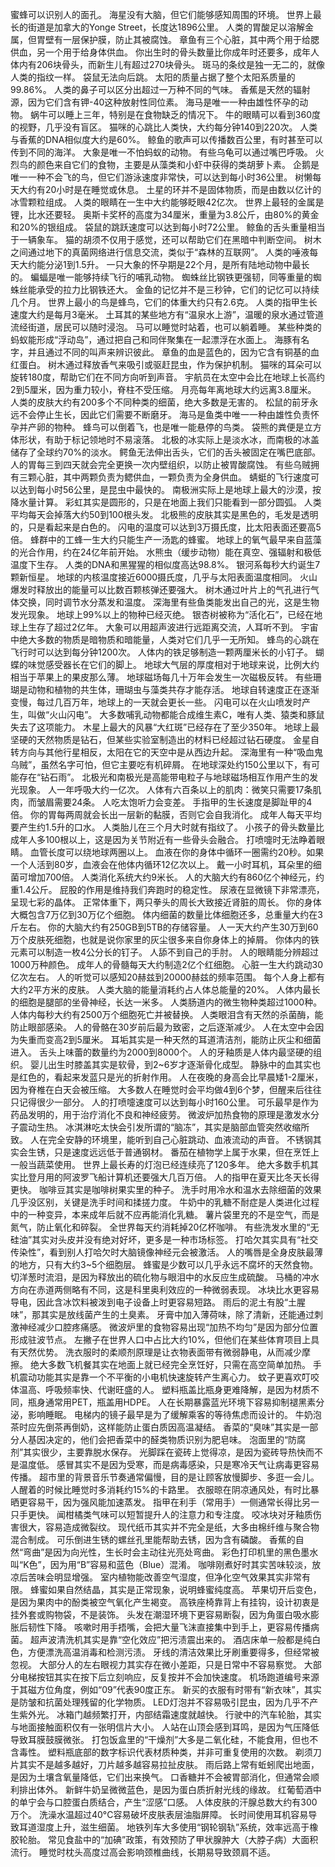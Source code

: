 蜜蜂可以识别人的面孔。
海星没有大脑，但它们能够感知周围的环境。
世界上最长的街道是加拿大的Yonge Street，长度达1896公里。
人类的胃酸足以溶解金属，但胃壁有一层保护膜，防止其被腐蚀。
章鱼有三个心脏，其中两个用于给腮供血，另一个用于给身体供血。
你出生时的骨头数量比你成年时还要多，成年人体内有206块骨头，而新生儿有超过270块骨头。
斑马的条纹是独一无二的，就像人类的指纹一样。
袋鼠无法向后跳。
太阳的质量占据了整个太阳系质量的99.86%。
人类的鼻子可以区分出超过一万种不同的气味。
香蕉是天然的辐射源，因为它们含有钾-40这种放射性同位素。
海马是唯一一种由雄性怀孕的动物。
蜗牛可以睡上三年，特别是在食物缺乏的情况下。
牛的眼睛可以看到360度的视野，几乎没有盲区。
猫咪的心跳比人类快，大约每分钟140到220次。
人类与香蕉的DNA相似度大约是60%。
鲸鱼的歌声可以传播数百公里，有时甚至可以传到不同的海洋。
大象是唯一不怕蚂蚁的动物。
有些乌龟可以通过嘴巴呼吸。
火烈鸟的颜色来自它们的食物，主要是从藻类和小虾中获得的类胡萝卜素。
企鹅是唯一一种不会飞的鸟，但它们游泳速度非常快，可以达到每小时36公里。
树懒每天大约有20小时是在睡觉或休息。
土星的环并不是固体物质，而是由数以亿计的冰雪颗粒组成。
人类的眼睛在一生中大约能够眨眼42亿次。
世界上最轻的金属是锂，比水还要轻。
奥斯卡奖杯的高度为34厘米，重量为3.8公斤，由80%的黄金和20%的银组成。
袋鼠的跳跃速度可以达到每小时72公里。
鲸鱼的舌头重量相当于一辆象车。
猫的胡须不仅用于感觉，还可以帮助它们在黑暗中判断空间。
树木之间通过地下的真菌网络进行信息交流，类似于“森林的互联网”。
人类的唾液每天大约能分泌1到1.5升。
一只大象的怀孕期是22个月，是所有陆地动物中最长的。
蝙蝠是唯一能够持续飞行的哺乳动物。
蜘蛛丝比钢铁更强韧，同等重量的蜘蛛丝能承受的拉力比钢铁还大。
金鱼的记忆并不是三秒钟，它们的记忆可以持续几个月。
世界上最小的鸟是蜂鸟，它们的体重大约只有2.6克。
人类的指甲生长速度大约是每月3毫米。
土耳其的某些地方有“温泉水上游”，温暖的泉水通过管道流经街道，居民可以随时浸泡。
马可以睡觉时站着，也可以躺着睡。
某些种类的蚂蚁能形成“浮动岛”，通过把自己和同伴聚集在一起漂浮在水面上。
海豚有名字，并且通过不同的叫声来辨识彼此。
章鱼的血是蓝色的，因为它含有铜基的血红蛋白。
树木通过释放香气来吸引或驱赶昆虫，作为保护机制。
猫咪的耳朵可以旋转180度，帮助它们在不同方向听到声音。
宇航员在太空中会比在地球上长高约2到5厘米，因为重力较小，脊柱不受压缩。
月亮每年离地球大约远离3.8厘米。
人类的皮肤大约有200多个不同种类的细菌，绝大多数是无害的。
松鼠的前牙永远不会停止生长，因此它们需要不断磨牙。
海马是鱼类中唯一一种由雄性负责怀孕并产卵的物种。
蜂鸟可以倒着飞，也是唯一能悬停的鸟类。
袋熊的粪便是立方体形状，有助于标记领地时不易滚落。
北极的冰实际上是淡水冰，而南极的冰盖储存了全球约70%的淡水。
鳄鱼无法伸出舌头，它们的舌头被固定在嘴巴底部。
人的胃每三到四天就会完全更换一次内壁组织，以防止被胃酸腐蚀。
有些乌贼拥有三颗心脏，其中两颗负责为鳃供血，一颗负责为全身供血。
蜻蜓的飞行速度可以达到每小时56公里，是昆虫中最快的。
南极洲实际上是地球上最大的沙漠，按降水量计算。
彩虹其实是圆形的，只是在地面上我们只能看到一部分圆弧。
人类平均每天会掉落大约50到100根头发。
北极熊的皮肤其实是黑色的，毛发是透明的，只是看起来是白色的。
闪电的温度可以达到3万摄氏度，比太阳表面还要高5倍。
蜂群中的工蜂一生大约只能生产一汤匙的蜂蜜。
地球上的氧气最早来自蓝藻的光合作用，约在24亿年前开始。
水熊虫（缓步动物）能在真空、强辐射和极低温度下生存。
人类的DNA和黑猩猩的相似度高达98.8%。
银河系每秒大约诞生7颗新恒星。
地球的内核温度接近6000摄氏度，几乎与太阳表面温度相同。
火山爆发时释放出的能量可以比数百颗核弹还要强大。
树木通过叶片上的气孔进行气体交换，同时调节水分蒸发和温度。
深海里有些鱼类能发出自己的光，这是生物发光现象。
地球上99%以上的物种已经灭绝。
银杏树被称为“活化石”，已经在地球上生存了超过2亿年。
大象可以用超声波进行远距离交流，人耳听不到。
宇宙中绝大多数的物质是暗物质和暗能量，人类对它们几乎一无所知。
蜂鸟的心跳在飞行时可以达到每分钟1200次。
人体内的铁足够制造一颗两厘米长的小钉子。
蝴蝶的味觉感受器长在它们的脚上。
地球大气层的厚度相对于地球来说，比例大约相当于苹果上的果皮那么薄。
地球磁场每几十万年会发生一次磁极反转。
有些珊瑚是动物和植物的共生体，珊瑚虫与藻类共存才能存活。
地球自转速度正在逐渐变慢，每过几百万年，地球上的一天就会更长一些。
闪电可以在火山喷发时产生，叫做“火山闪电”。
大多数哺乳动物都能合成维生素C，唯有人类、猿类和豚鼠失去了这项能力。
木星上最大的风暴“大红斑”已经存在了至少350年。
地球上最坚硬的天然物质是钻石，但某些实验室制造出的材料已经超过钻石硬度。
金星自转方向与其他行星相反，太阳在它的天空中是从西边升起。
深海里有一种“吸血鬼乌贼”，虽然名字可怕，但它主要吃有机碎屑。
在地球深处约150公里以下，有可能存在“钻石雨”。
北极光和南极光是高能带电粒子与地球磁场相互作用产生的发光现象。
人一年呼吸大约一亿次。
人体有六百条以上的肌肉：微笑只需要17条肌肉，而皱眉需要24条。
人吃太饱听力会变差。
手指甲的生长速度是脚趾甲的4倍。
你的胃每两周就会长出一层新的黏膜，否则它会自我消化。
成年人每天平均要产生约1.5升的口水。
人类胎儿在三个月大时就有指纹了。
小孩子的骨头数量比成年人多100根以上，这是因为关节附近有一些骨头会融合。
打喷嚏时无法睁着眼睛。
血管长度可以绕地球两圈以上。
血液在你的身体中循环一圈需约20秒。如果一个人活到80岁，血液会在他体内循环12亿次以上。
戴一小时耳机，耳朵里的细菌可增加700倍。
人类消化系统大约9米长。
人的大脑大约有860亿个神经元，约重1.4公斤。
屁股的作用是维持我们奔跑时的稳定性。
尿液在显微镜下非常漂亮，呈现七彩的晶体。
正常体重下，两只拳头的周长大致接近肾脏的周长。
你的身体大概包含7万亿到30万亿个细胞。
体内细菌的数量比体细胞还多，总重量大约在3斤左右。
你的大脑大约有250GB到5TB的存储容量。
人一天大约产生30万到60万个皮肤死细胞，也就是说你家里的灰尘很多来自你身体上的掉屑。
你体内的铁元素可以制造一枚4公分长的钉子。
人舔不到自己的手肘。
人的眼睛能分辨超过1000万种颜色。
成年人的骨髓每天大约制造2亿个红细胞。
心脏一生大约跳动30亿次左右。
人的听觉可以感知20赫兹到20000赫兹的频率范围。
每个人身上都有大约2平方米的皮肤。
人类大脑的能量消耗约占人体总能量的20%。
人体内最长的细胞是腿部的坐骨神经，长达一米多。
人类肠道内的微生物种类超过1000种。
人体内每秒大约有2500万个细胞死亡并被替换。
人类眼泪含有天然的杀菌酶，能防止眼部感染。
人的骨骼在30岁前后最为致密，之后逐渐减少。
人在太空中会因为失重而变高2到5厘米。
耳垢其实是一种天然的耳道清洁剂，能防止灰尘和细菌进入。
舌头上味蕾的数量约为2000到8000个。
人的牙釉质是人体内最坚硬的组织。
婴儿出生时膝盖其实是软骨，到2~6岁才逐渐骨化成型。
静脉中的血其实也是红色的，看起来发蓝只是光的折射作用。
人在夜晚的身高会比早晨矮1-2厘米，因为脊椎在白天会被压缩。
大多数人在睡觉时会平均做4到6个梦，但醒来后往往只记得很少一部分。
人的打喷嚏速度可以达到每小时160公里。
可乐最早是作为药品发明的，用于治疗消化不良和神经疲劳。
微波炉加热食物的原理是激发水分子震动生热。
冰淇淋吃太快会引发所谓的“脑冻”，其实是脑部血管突然收缩所致。
人在完全安静的环境里，能听到自己心脏跳动、血液流动的声音。
不锈钢其实会生锈，只是速度远远低于普通钢材。
番茄在植物学上属于水果，但在烹饪上一般当蔬菜使用。
世界上最长寿的灯泡已经连续亮了120多年。
绝大多数手机其实比登月用的阿波罗飞船计算机还要强大几百万倍。
人的指甲在夏天比冬天长得更快。
咖啡豆其实是咖啡树果实里的种子。
洗手时用冷水和温水去除细菌的效果几乎没区别，关键是洗手时间和揉搓力度。
牛奶中的乳糖不耐症是人类进化过程中的一种变异，本来成年后就不应再能消化乳糖。
薯片袋里充的不是空气，而是氮气，防止氧化和碎裂。
全世界每天约消耗掉20亿杯咖啡。
有些洗发水里的“无硅油”其实对头皮并没有绝对好坏，更多是一种市场标签。
打哈欠其实具有“社交传染性”，看到别人打哈欠时大脑镜像神经元会被激活。
人的嘴唇是全身皮肤最薄的地方，只有大约3~5个细胞层。
蜂蜜是少数可以几乎永远不腐坏的天然食物。
切洋葱时流泪，是因为释放出的硫化物与眼泪中的水反应生成硫酸。
马桶的冲水方向在赤道两侧略有不同，这是科里奥利效应的一种微弱表现。
冰块比水更容易导电，因此含冰饮料被泼到电子设备上时更容易短路。
雨后的泥土有股“土腥味”，那其实是放线菌产生的土臭素。
牙膏中加入薄荷味，除了清新，还能通过刺激神经减少口腔疼痛感。
微波炉里的食物容易出现“加热不均匀”是因为部分位置形成驻波节点。
左撇子在世界人口中占比大约10%，但他们在某些体育项目上具有天然优势。
洗衣服时的柔顺剂原理是让衣物表面带有微弱静电，从而减少摩擦。
绝大多数飞机餐其实在地面上就已经完全烹饪好，只需在高空简单加热。
手机震动功能其实是靠一个不平衡的小电机快速旋转产生离心力。
蚊子更喜欢叮咬体温高、呼吸频率快、代谢旺盛的人。
塑料瓶盖比瓶身更难降解，是因为材质不同，瓶身通常用PET，瓶盖用HDPE。
人在长期暴露蓝光环境下容易抑制褪黑素分泌，影响睡眠。
电梯内的镜子最早是为了缓解乘客的等待焦虑而设计的。
牛奶泡茶时应先倒茶再倒奶，这样能防止蛋白质因高温凝结。
香菜的“臭味”其实是一部分人基因决定的，他们会把香菜中的醛类物质识别为肥皂味。
泡面里的“防腐剂”其实很少，主要靠脱水保存。
光脚踩在瓷砖上觉得凉，是因为瓷砖导热快而不是温度低。
感冒其实不是因为受寒，而是病毒感染，只是寒冷天气让病毒更容易传播。
超市里的背景音乐节奏通常偏慢，目的是让顾客放慢脚步、多逛一会儿。
人醒着的时候比睡觉时多消耗约15%的卡路里。
衣服晾在阴凉通风处，有时比暴晒更容易干，因为强风能加速蒸发。
指甲在利手（常用手）一侧通常长得比另一只手更快。
闻柑橘类气味可以短暂提升人的注意力和专注度。
咬冰块对牙釉质伤害很大，容易造成微裂纹。
现代纸币其实并不完全是纸，大多由棉纤维与聚合物混合制成。
可乐倒进生锈的螺丝孔里能帮助去锈，因为含有磷酸。
香蕉的自然“弯曲”是因为向光性，生长时会主动往光亮处弯曲。
彩色打印机里的黑色墨水叫“K色”，因为用“B”容易和蓝色（Blue）混淆。
咖啡刚煮好时其实苦味较淡，放凉后苦味会明显增强。
室内植物能改善空气湿度，但净化空气效果其实非常有限。
蜂蜜如果自然结晶，其实是正常现象，说明蜂蜜纯度高。
苹果切开后变色，是因为果肉中的酚类被空气氧化产生褐变。
高铁座椅靠背上有挂钩，设计初衷是挂外套或购物袋，不是装饰。
头发在潮湿环境下更容易断裂，因为角蛋白吸水膨胀后韧性下降。
咳嗽时用手捂嘴，会把大量飞沫直接集中到手上，更容易传播病菌。
超声波清洗机其实是靠“空化效应”把污渍震出来的。
酒店床单一般都是纯白色，方便漂洗高温消毒和检测污渍。
牙线的清洁效果比牙刷重要得多，但经常被忽视。
大部分人的左右眼视力其实存在微小差距，只是日常中不容易察觉。
大部分电梯按钮其实在按下后立刻响应，反复按并不会加快速度。
机场跑道编号来源于其磁方位角度，例如“09”代表90度正东。
新买的衣服有时带有“新衣味”，其实是防皱和抗菌处理残留的化学物质。
LED灯泡并不容易吸引昆虫，因为几乎不产生紫外光。
冰箱门越频繁打开，内部结霜速度就越快。
行驶中的汽车轮胎，其实与地面接触面积仅有一张明信片大小。
人站在山顶会感到耳鸣，是因为气压降低导致耳膜鼓膜微张。
打包饭盒里的“干燥剂”大多是二氧化硅，不能食用，但也不含毒性。
塑料瓶底部的数字标识代表材质种类，并非可重复使用的次数。
剃须刀片其实不是越多越好，刀片越多越容易拉扯皮肤。
雨后路上常有蚯蚓爬出地面，是因为土壤含氧量降低，它们出来换气。
口香糖并不会被胃部消化，但通常会顺利排出体外。
新鲜牛奶呈微微蓝色，是因为蛋白质折射光线的缘故。
红葡萄酒中的单宁会与口腔蛋白质结合，产生“涩感”口感。
人体皮肤的汗腺总数大约有300万个。
洗澡水温超过40°C容易破坏皮肤表层油脂屏障。
长时间使用耳机容易导致耳道湿度上升，滋生细菌。
地铁列车大多使用“钢轮钢轨”系统，效率远高于橡胶轮胎。
常见食盐中的“加碘”政策，有效预防了甲状腺肿大（大脖子病）大面积流行。
睡觉时枕头高度过高会影响颈椎曲线，长期易导致颈肩不适。
